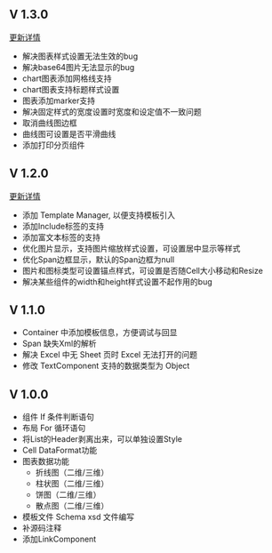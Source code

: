 ## V 1.3.0
[更新详情](version/V1.3.0.md)
- 解决图表样式设置无法生效的bug
- 解决base64图片无法显示的bug
- chart图表添加网格线支持
- chart图表支持标题样式设置
- 图表添加marker支持
- 解决固定样式的宽度设置时宽度和设定值不一致问题
- 取消曲线图边框
- 曲线图可设置是否平滑曲线
- 添加打印分页组件

## V 1.2.0
[更新详情](version/V1.2.0.md)

- 添加 Template Manager, 以便支持模板引入
- 添加Include标签的支持
- 添加富文本标签的支持
- 优化图片显示，支持图片缩放样式设置，可设置居中显示等样式
- 优化Span边框显示，默认的Span边框为null
- 图片和图标类型可设置锚点样式，可设置是否随Cell大小移动和Resize
- 解决某些组件的width和height样式设置不起作用的bug

## V 1.1.0

- Container 中添加模板信息，方便调试与回显
- Span 缺失Xml的解析
- 解决 Excel 中无 Sheet 页时 Excel 无法打开的问题
- 修改 TextComponent 支持的数据类型为 Object

## V 1.0.0

- 组件 If 条件判断语句
- 布局 For 循环语句
- 将List的Header剥离出来，可以单独设置Style
- Cell DataFormat功能
- 图表数据功能
    - 折线图（二维/三维）
    - 柱状图（二维/三维）
    - 饼图（二维/三维）
    - 散点图（二维/三维）
- 模板文件 Schema xsd 文件编写
- 补源码注释
- 添加LinkComponent 